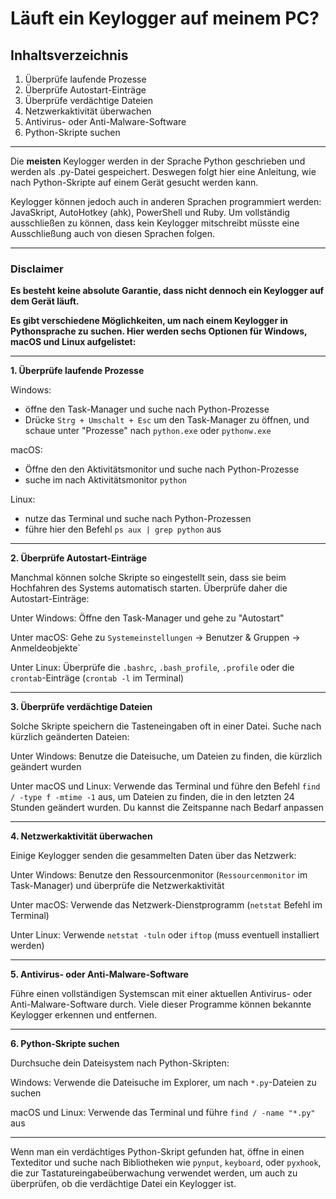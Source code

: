 
# Läuft ein Keylogger auf meinem PC?


## Inhaltsverzeichnis
1. Überprüfe laufende Prozesse
2. Überprüfe Autostart-Einträge
3. Überprüfe verdächtige Dateien
4. Netzwerkaktivität überwachen
5. Antivirus- oder Anti-Malware-Software
6. Python-Skripte suchen


------------------------------------------


Die **meisten** Keylogger werden in der Sprache Python geschrieben und werden als .py-Datei gespeichert. Deswegen folgt hier eine Anleitung, wie nach Python-Skripte auf einem Gerät gesucht werden kann. 

Keylogger können jedoch auch in anderen Sprachen programmiert werden:
JavaSkript, AutoHotkey (ahk), PowerShell und Ruby.
Um vollständig ausschließen zu können, dass kein Keylogger mitschreibt müsste eine Ausschließung auch von diesen Sprachen folgen. 


------------------------------------------------------------------


### Disclaimer
**Es besteht keine absolute Garantie, dass nicht dennoch ein Keylogger auf dem Gerät läuft.**

**Es gibt verschiedene Möglichkeiten, um nach einem Keylogger in Pythonsprache zu suchen. Hier werden sechs Optionen für Windows, macOS und Linux aufgelistet:**


--------------------------------------------------------------


**1. Überprüfe laufende Prozesse**

Windows: 
- öffne den Task-Manager und suche nach Python-Prozesse
- Drücke `Strg + Umschalt + Esc` um den Task-Manager zu öffnen, und schaue unter "Prozesse" nach `python.exe` oder `pythonw.exe`

macOS:
- Öffne den den Aktivitätsmonitor und suche nach Python-Prozesse 
- suche im nach Aktivitätsmonitor `python`

Linux:
- nutze das Terminal und suche nach Python-Prozessen
- führe hier den Befehl `ps aux | grep python` aus

---------------------------------------------------------------

**2. Überprüfe Autostart-Einträge**

Manchmal können solche Skripte so eingestellt sein, dass sie beim Hochfahren des Systems automatisch starten. Überprüfe daher die Autostart-Einträge:

Unter Windows: 
Öffne den Task-Manager und gehe zu "Autostart"

Unter macOS: 
Gehe zu `Systemeinstellungen` -> Benutzer & Gruppen -> Anmeldeobjekte`

Unter Linux: 
Überprüfe die `.bashrc`, `.bash_profile`, `.profile` oder die `crontab`-Einträge (`crontab -l` im Terminal)

-----------------------------------------------------------------------------------------------------------------

**3. Überprüfe verdächtige Dateien**

Solche Skripte speichern die Tasteneingaben oft in einer Datei. Suche nach kürzlich geänderten Dateien:

Unter Windows: 
Benutze die Dateisuche, um Dateien zu finden, die kürzlich geändert wurden

Unter macOS und Linux: 
Verwende das Terminal und führe den Befehl `find / -type f -mtime -1` aus, um Dateien zu finden, die in den letzten 24 Stunden geändert wurden. Du kannst die Zeitspanne nach Bedarf anpassen

----------------------------------------------------------------------

**4. Netzwerkaktivität überwachen**

Einige Keylogger senden die gesammelten Daten über das Netzwerk:

Unter Windows:
Benutze den Ressourcenmonitor (`Ressourcenmonitor` im Task-Manager) und überprüfe die Netzwerkaktivität

Unter macOS: 
Verwende das Netzwerk-Dienstprogramm (`netstat` Befehl im Terminal)

Unter Linux: 
Verwende `netstat -tuln` oder `iftop` (muss eventuell installiert werden)

----------------------------------------------------------------------------------

**5. Antivirus- oder Anti-Malware-Software**

Führe einen vollständigen Systemscan mit einer aktuellen Antivirus- oder Anti-Malware-Software durch. Viele dieser Programme können bekannte Keylogger erkennen und entfernen.

-------------------------------------------------------

**6. Python-Skripte suchen**

Durchsuche dein Dateisystem nach Python-Skripten:

Windows: 
Verwende die Dateisuche im Explorer, um nach `*.py`-Dateien zu suchen

macOS und Linux:
Verwende das Terminal und führe `find / -name "*.py"` aus

------------------------------------------------------------------------------

Wenn man ein verdächtiges Python-Skript gefunden hat, öffne in einen Texteditor und suche nach Bibliotheken wie `pynput`, `keyboard`, oder `pyxhook`, die zur Tastatureingabeüberwachung verwendet werden, um auch zu überprüfen, ob die verdächtige Datei ein Keylogger ist. 
